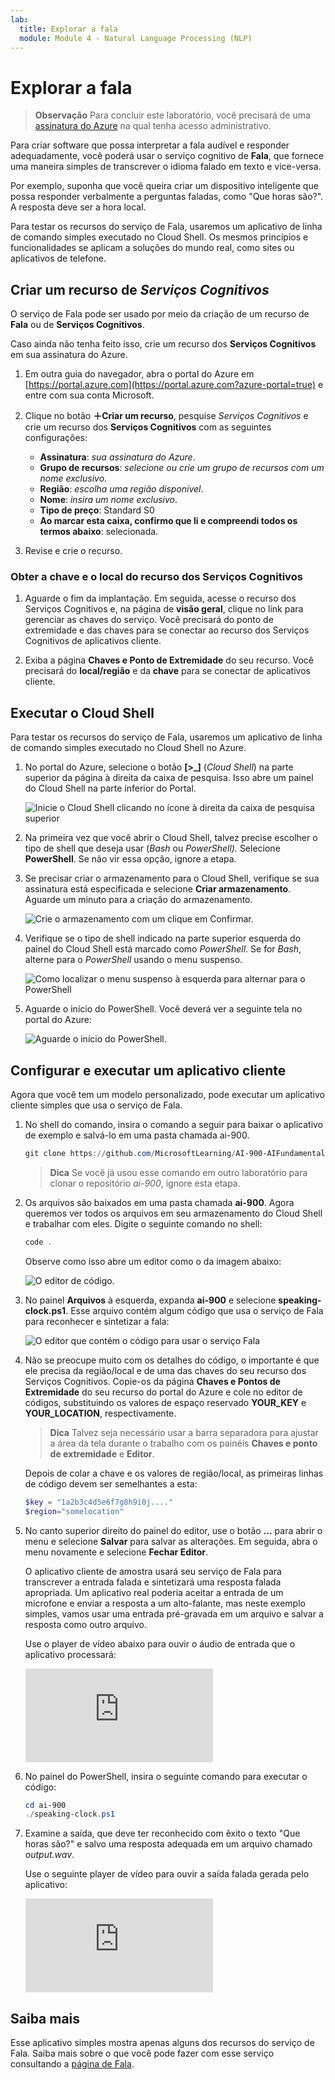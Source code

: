 ```yaml
---
lab:
  title: Explorar a fala
  module: Module 4 - Natural Language Processing (NLP)
---
```


# <a name="explore-speech"></a>Explorar a fala

> **Observação** Para concluir este laboratório, você precisará de uma [assinatura do Azure](https://azure.microsoft.com/free?azure-portal=true) na qual tenha acesso administrativo.

Para criar software que possa interpretar a fala audível e responder adequadamente, você poderá usar o serviço cognitivo de **Fala**, que fornece uma maneira simples de transcrever o idioma falado em texto e vice-versa.

Por exemplo, suponha que você queira criar um dispositivo inteligente que possa responder verbalmente a perguntas faladas, como "Que horas são?". A resposta deve ser a hora local.

Para testar os recursos do serviço de Fala, usaremos um aplicativo de linha de comando simples executado no Cloud Shell. Os mesmos princípios e funcionalidades se aplicam a soluções do mundo real, como sites ou aplicativos de telefone.

## <a name="create-a-cognitive-services-resource"></a>Criar um recurso de *Serviços Cognitivos*

O serviço de Fala pode ser usado por meio da criação de um recurso de **Fala** ou de **Serviços Cognitivos**.

Caso ainda não tenha feito isso, crie um recurso dos **Serviços Cognitivos** em sua assinatura do Azure.

1. Em outra guia do navegador, abra o portal do Azure em [https://portal.azure.com](https://portal.azure.com?azure-portal=true) e entre com sua conta Microsoft.

1. Clique no botão **&#65291;Criar um recurso**, pesquise *Serviços Cognitivos* e crie um recurso dos **Serviços Cognitivos** com as seguintes configurações:
    - **Assinatura**: *sua assinatura do Azure*.
    - **Grupo de recursos**: *selecione ou crie um grupo de recursos com um nome exclusivo*.
    - **Região**: *escolha uma região disponível*.
    - **Nome**: *insira um nome exclusivo*.
    - **Tipo de preço**: Standard S0
    - **Ao marcar esta caixa, confirmo que li e compreendi todos os termos abaixo**: selecionada.

1. Revise e crie o recurso.

### <a name="get-the-key-and-location-for-your-cognitive-services-resource"></a>Obter a chave e o local do recurso dos Serviços Cognitivos

1. Aguarde o fim da implantação. Em seguida, acesse o recurso dos Serviços Cognitivos e, na página de **visão geral**, clique no link para gerenciar as chaves do serviço. Você precisará do ponto de extremidade e das chaves para se conectar ao recurso dos Serviços Cognitivos de aplicativos cliente.

1. Exiba a página **Chaves e Ponto de Extremidade** do seu recurso. Você precisará do **local/região** e da **chave** para se conectar de aplicativos cliente.

## <a name="run-cloud-shell"></a>Executar o Cloud Shell

Para testar os recursos do serviço de Fala, usaremos um aplicativo de linha de comando simples executado no Cloud Shell no Azure.

1. No portal do Azure, selecione o botão **[>_]** (*Cloud Shell*) na parte superior da página à direita da caixa de pesquisa. Isso abre um painel do Cloud Shell na parte inferior do Portal.

    ![Inicie o Cloud Shell clicando no ícone à direita da caixa de pesquisa superior](media/recognize-synthesize-speech/powershell-portal-guide-1.png)

1. Na primeira vez que você abrir o Cloud Shell, talvez precise escolher o tipo de shell que deseja usar (*Bash* ou *PowerShell).* Selecione **PowerShell**. Se não vir essa opção, ignore a etapa.  

1. Se precisar criar o armazenamento para o Cloud Shell, verifique se sua assinatura está especificada e selecione **Criar armazenamento**. Aguarde um minuto para a criação do armazenamento.

    ![Crie o armazenamento com um clique em Confirmar.](media/recognize-synthesize-speech/powershell-portal-guide-2.png)

1. Verifique se o tipo de shell indicado na parte superior esquerda do painel do Cloud Shell está marcado como *PowerShell*. Se for *Bash*, alterne para o *PowerShell* usando o menu suspenso.

    ![Como localizar o menu suspenso à esquerda para alternar para o PowerShell](media/recognize-synthesize-speech/powershell-portal-guide-3.png)

1. Aguarde o início do PowerShell. Você deverá ver a seguinte tela no portal do Azure:  

    ![Aguarde o início do PowerShell.](media/recognize-synthesize-speech/powershell-prompt.png)

## <a name="configure-and-run-a-client-application"></a>Configurar e executar um aplicativo cliente

Agora que você tem um modelo personalizado, pode executar um aplicativo cliente simples que usa o serviço de Fala.

1. No shell do comando, insira o comando a seguir para baixar o aplicativo de exemplo e salvá-lo em uma pasta chamada ai-900.

    ```PowerShell
    git clone https://github.com/MicrosoftLearning/AI-900-AIFundamentals ai-900
    ```

    >**Dica** Se você já usou esse comando em outro laboratório para clonar o repositório *ai-900*, ignore esta etapa.

1. Os arquivos são baixados em uma pasta chamada **ai-900**. Agora queremos ver todos os arquivos em seu armazenamento do Cloud Shell e trabalhar com eles. Digite o seguinte comando no shell:

     ```PowerShell
    code .
    ```

    Observe como isso abre um editor como o da imagem abaixo:

    ![O editor de código.](media/recognize-synthesize-speech/powershell-portal-guide-4.png)

1. No painel **Arquivos** à esquerda, expanda **ai-900** e selecione **speaking-clock.ps1**. Esse arquivo contém algum código que usa o serviço de Fala para reconhecer e sintetizar a fala:

    ![O editor que contém o código para usar o serviço Fala](media/recognize-synthesize-speech/speaking-clock-code.png)

1. Não se preocupe muito com os detalhes do código, o importante é que ele precisa da região/local e de uma das chaves do seu recurso dos Serviços Cognitivos. Copie-os da página **Chaves e Pontos de Extremidade** do seu recurso do portal do Azure e cole no editor de códigos, substituindo os valores de espaço reservado **YOUR_KEY** e **YOUR_LOCATION**, respectivamente.

    > **Dica** Talvez seja necessário usar a barra separadora para ajustar a área da tela durante o trabalho com os painéis **Chaves e ponto de extremidade** e **Editor**.

    Depois de colar a chave e os valores de região/local, as primeiras linhas de código devem ser semelhantes a esta:

    ```PowerShell
    $key = "1a2b3c4d5e6f7g8h9i0j...."
    $region="somelocation"
    ```

1. No canto superior direito do painel do editor, use o botão **...** para abrir o menu e selecione **Salvar** para salvar as alterações. Em seguida, abra o menu novamente e selecione **Fechar Editor**.

    O aplicativo cliente de amostra usará seu serviço de Fala para transcrever a entrada falada e sintetizará uma resposta falada apropriada. Um aplicativo real poderia aceitar a entrada de um microfone e enviar a resposta a um alto-falante, mas neste exemplo simples, vamos usar uma entrada pré-gravada em um arquivo e salvar a resposta como outro arquivo.

    Use o player de vídeo abaixo para ouvir o áudio de entrada que o aplicativo processará:

    <div class="embeddedvideo"><iframe src="https://www.microsoft.com/videoplayer/embed/RWMAvi" frameborder="0" allowfullscreen="true" data-linktype="external"></iframe></div>

1. No painel do PowerShell, insira o seguinte comando para executar o código:

    ```PowerShell
    cd ai-900
    ./speaking-clock.ps1
    ```

1. Examine a saída, que deve ter reconhecido com êxito o texto "Que horas são?" e salvo uma resposta adequada em um arquivo chamado *output.wav*.

    Use o seguinte player de vídeo para ouvir a saída falada gerada pelo aplicativo:

    <div class="embeddedvideo"><iframe src="https://www.microsoft.com/videoplayer/embed/RWMSIU" frameborder="0" allowfullscreen="true" data-linktype="external"></iframe></div>

## <a name="learn-more"></a>Saiba mais

Esse aplicativo simples mostra apenas alguns dos recursos do serviço de Fala. Saiba mais sobre o que você pode fazer com esse serviço consultando a [página de Fala](https://azure.microsoft.com/services/cognitive-services/speech-services/).
